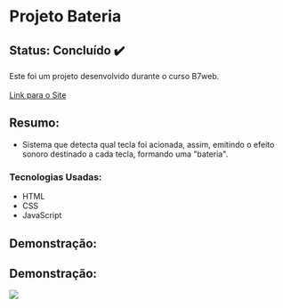 # Projeto Bateria

## Status: Concluído ✔️

Este foi um projeto desenvolvido durante o curso B7web.<br><br>
[Link para o Site](https://arthuralbuquerquem.github.io/bateria)

## Resumo:

- Sistema que detecta qual tecla foi acionada, assim, emitindo o efeito sonoro destinado a cada tecla, formando uma "bateria".

### Tecnologias Usadas:

- HTML
- CSS
- JavaScript

## Demonstração:

## Demonstração:

<p width="100%">
    <img src="https://user-images.githubusercontent.com/89046894/166394105-659cb908-f6d7-4f9a-a2d1-3b17c3a855ef.gif">
</p>
